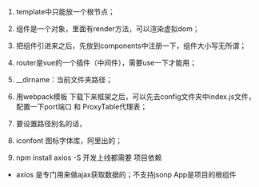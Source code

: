 1. template中只能放一个根节点；
2. 组件是一个对象，里面有render方法，可以渲染虚拟dom；
3. 把组件引进来之后，先放到components中注册一下，组件大小写无所谓；
4. router是vue的一个插件（中间件），需要use一下才能用；
5. __dirname：当前文件夹路径；

6. 用webpack模板 下载下来框架之后，可以先去config文件夹中index.js文件，配置一下port端口 和 ProxyTable代理表；
7. 要设置路径别名的话，

8. iconfont 图标字体库，阿里出的；
9. npm install axios -S   开发上线都需要   项目依赖
- axios 是专门用来做ajax获取数据的；不支持jsonp
App是项目的根组件
